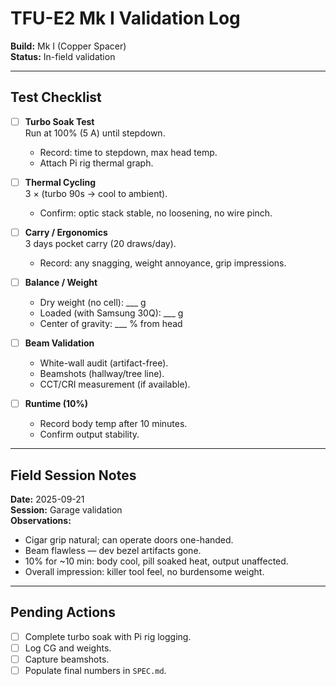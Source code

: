 # TFU-E2 Mk I Validation Log

**Build:** Mk I (Copper Spacer)  
**Status:** In-field validation  

---

## Test Checklist

- [ ] **Turbo Soak Test**  
  Run at 100% (5 A) until stepdown.  
  - Record: time to stepdown, max head temp.  
  - Attach Pi rig thermal graph.

- [ ] **Thermal Cycling**  
  3 × (turbo 90s → cool to ambient).  
  - Confirm: optic stack stable, no loosening, no wire pinch.  

- [ ] **Carry / Ergonomics**  
  3 days pocket carry (20 draws/day).  
  - Record: any snagging, weight annoyance, grip impressions.  

- [ ] **Balance / Weight**  
  - Dry weight (no cell): ___ g  
  - Loaded (with Samsung 30Q): ___ g  
  - Center of gravity: ___ % from head  

- [ ] **Beam Validation**  
  - White-wall audit (artifact-free).  
  - Beamshots (hallway/tree line).  
  - CCT/CRI measurement (if available).  

- [ ] **Runtime (10%)**  
  - Record body temp after 10 minutes.  
  - Confirm output stability.

---

## Field Session Notes

**Date:** 2025-09-21  
**Session:** Garage validation  
**Observations:**  
- Cigar grip natural; can operate doors one-handed.  
- Beam flawless — dev bezel artifacts gone.  
- 10% for ~10 min: body cool, pill soaked heat, output unaffected.  
- Overall impression: killer tool feel, no burdensome weight.  

---

## Pending Actions

- [ ] Complete turbo soak with Pi rig logging.  
- [ ] Log CG and weights.  
- [ ] Capture beamshots.  
- [ ] Populate final numbers in `SPEC.md`.  
